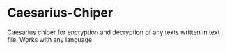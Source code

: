 # Caesarius-Chiper
Caesarius chiper for encryption and decryption of any texts written in text file. Works with any language 
